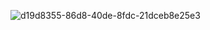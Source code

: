 ![d19d8355-86d8-40de-8fdc-21dceb8e25e3](https://github.com/AlthafAbiyyu/Intent/assets/128123066/b99469e2-edfe-4176-9150-9d0fd2561baa)
